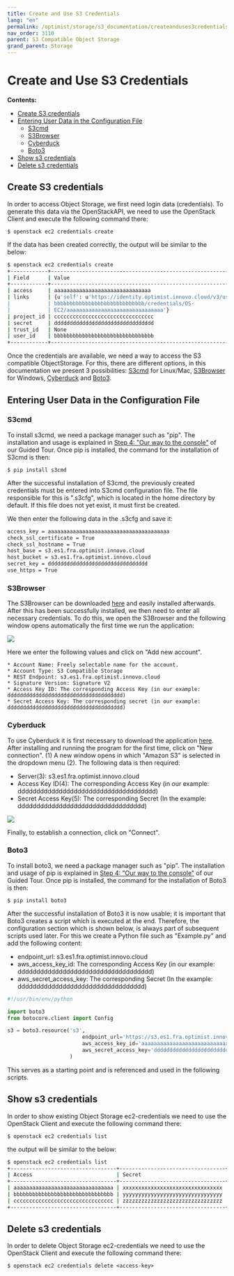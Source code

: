 ```yaml
---
title: Create and Use S3 Credentials
lang: "en"
permalink: /optimist/storage/s3_documentation/createanduses3credentials/
nav_order: 3110
parent: S3 Compatible Object Storage
grand_parent: Storage
---
```


# Create and Use S3 Credentials

**Contents:**

- [Create S3 credentials](#create-s3-credentials)
- [Entering User Data in the Configuration File](#entering-user-data-in-the-configuration-file)
  - [S3cmd](#s3cmd)
  - [S3Browser](#s3browser)
  - [Cyberduck](#cyberduck)
  - [Boto3](#boto3)
- [Show s3 credentials](#show-s3-credentials)
- [Delete s3 credentials](#delete-s3-credentials)

## Create S3 credentials

In order to access Object Storage, we first need login data (credentials).
To generate this data via the OpenStackAPI, we need to use the OpenStack Client and execute the following command there:

`$ openstack ec2 credentials create`

If the data has been created correctly, the output will be similar to the below:

```bash
$ openstack ec2 credentials create
+------------+-----------------------------------------------------------------+
| Field      | Value                                                           |
+------------+-----------------------------------------------------------------+
| access     | aaaaaaaaaaaaaaaaaaaaaaaaaaaaaaa                                 |
| links      | {u'self': u'https://identity.optimist.innovo.cloud/v3/users/bbb |
|            | bbbbbbbbbbbbbbbbbbbbbbbbbbbbb/credentials/OS-                   |
|            | EC2/aaaaaaaaaaaaaaaaaaaaaaaaaaaaaaa'}                           |
| project_id | cccccccccccccccccccccccccccccccc                                |
| secret     | dddddddddddddddddddddddddddddddd                                |
| trust_id   | None                                                            |
| user_id    | bbbbbbbbbbbbbbbbbbbbbbbbbbbbbbbb                                |
+------------+-----------------------------------------------------------------+
```

Once the credentials are available, we need a way to access the S3 compatible ObjectStorage.
For this, there are different options, in this documentation we present 3 possibilities: [S3cmd](https://s3tools.org/s3cmd) for Linux/Mac, [S3Browser](https://s3browser.com/) for Windows, [Cyberduck](https://cyberduck.io/) and [Boto3](https://boto3.amazonaws.com/v1/documentation/api/latest/index.html).

## Entering User Data in the Configuration File

### S3cmd

To install s3cmd, we need a package manager such as "pip". The installation and usage is explained in [Step 4: "Our way to the console"](/optimist/guided_tour/step04/) of our Guided Tour.
Once pip is installed, the command for the installation of S3cmd is then:

`$ pip install s3cmd`

After the successful installation of S3cmd, the previously created credentials must be entered into S3cmd configuration file.
The file responsible for this is ".s3cfg", which is located in the home directory by default. If this file does not yet exist, it must first be created.

We then enter the following data in the .s3cfg and save it:

```bash
access_key = aaaaaaaaaaaaaaaaaaaaaaaaaaaaaaaaaaaaaaa
check_ssl_certificate = True
check_ssl_hostname = True
host_base = s3.es1.fra.optimist.innovo.cloud
host_bucket = s3.es1.fra.optimist.innovo.cloud
secret_key = dddddddddddddddddddddddddddddddd
use_https = True
```

### S3Browser

The S3Browser can be downloaded [here](https://s3browser.com/) and easily installed afterwards.
After this has been successfully installed, we then need to enter all necessary credentials.
To do this, we open the S3Browser and the following window opens automatically the first time we run the application:

![](attachments/CreateAndUseS3Credentials_S3Browser.png)

Here we enter the following values and click on "Add new account".

```text
* Account Name: Freely selectable name for the account.
* Account Type: S3 Compatible Storage
* REST Endpoint: s3.es1.fra.optimist.innovo.cloud
* Signature Version: Signature V2
* Access Key ID: The corresponding Access Key (in our example: ddddddddddddddddddddddddddddddddddddd)
* Secret Access Key: The corresponding secret (in our example: ddddddddddddddddddddddddddddddddddddd)
```

### Cyberduck

To use Cyberduck it is first necessary to download the application [here](https://cyberduck.io/).
After installing and running the program for the first time, click on "New connection". (1)
A new window opens in which "Amazon S3" is selected in the dropdown menu (2). The following data is then required:

- Server(3): s3.es1.fra.optimist.innovo.cloud
- Access Key ID(4): The corresponding Access Key (in our example: ddddddddddddddddddddddddddddddddddddd)
- Secret Access Key(5): The corresponding Secret (In the example: dddddddddddddddddddddddddddddddddd)

![](attachments/CreateAndUseS3Crendentials_Cyberduck.png)

Finally, to establish a connection, click on "Connect".

### Boto3

To install boto3, we need a package manager such as "pip". The installation and usage of pip is explained in [Step 4: "Our way to the console"](/optimist/guided_tour/step04/) of our Guided Tour.
Once pip is installed, the command for the installation of Boto3 is then:

`$ pip install boto3`

After the successful installation of Boto3 it is now usable; it is important that Boto3 creates a script which is executed at the end.
Therefore, the configuration section which is shown below, is always part of subsequent scripts used later.
For this we create a Python file such as "Example.py" and add the following content:

- endpoint_url: s3.es1.fra.optimist.innovo.cloud
- aws_access_key_id: The corresponding Access Key (in our example: dddddddddddddddddddddddddddddddddddd)
- aws_secret_access_key: The corresponding Secret (In the example: dddddddddddddddddddddddddddddddddd)

```python
#!/usr/bin/env/python

import boto3
from botocore.client import Config

s3 = boto3.resource('s3',
                        endpoint_url='https://s3.es1.fra.optimist.innovo.cloud',
                        aws_access_key_id='aaaaaaaaaaaaaaaaaaaaaaaaaaaaaaaaaaaaaaa',
                        aws_secret_access_key='dddddddddddddddddddddddddddddddd',
                    )
```

This serves as a starting point and is referenced and used in the following scripts.

## Show s3 credentials

In order to show existing Object Storage ec2-credentials we need to use the OpenStack Client and execute the following command there:

`$ openstack ec2 credentials list`

the output will be similar to the below:

```bash
$ openstack ec2 credentials list
+----------------------------------+----------------------------------+----------------------------------+----------------------------------+
| Access                           | Secret                           | Project ID                       | User ID                          |
+----------------------------------+----------------------------------+----------------------------------+----------------------------------+
| aaaaaaaaaaaaaaaaaaaaaaaaaaaaaaaa | xxxxxxxxxxxxxxxxxxxxxxxxxxxxxxxx | 12341234123412341234123412341234 | 32132132132132132132132132132132 |
| bbbbbbbbbbbbbbbbbbbbbbbbbbbbbbbb | yyyyyyyyyyyyyyyyyyyyyyyyyyyyyyyy | 56756756756756756756756756756756 | 65465465465465465465465465465465 |
| cccccccccccccccccccccccccccccccc | zzzzzzzzzzzzzzzzzzzzzzzzzzzzzzzz | 89089089089089089089089089089089 | 09809809809809809809809809809809 |
+----------------------------------+----------------------------------+----------------------------------+----------------------------------+
```

## Delete s3 credentials

In order to delete Object Storage ec2-credentials we need to use the OpenStack Client and execute the following command there:

`$ openstack ec2 credentials delete <access-key>`
